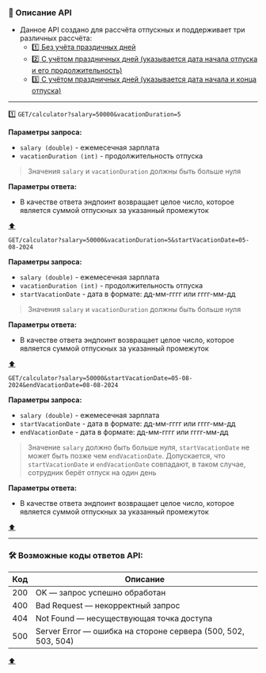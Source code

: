 ### <a name="api">📝 Описание API</a>
- Данное API создано для рассчёта отпускных и поддерживает три различных рассчёта:
  - [1️⃣ Без учёта праздичных дней](#first-endpoint) 
  - [2️⃣ С учётом праздничных дней (указывается дата начала отпуска и его продолжительность)](#second-endpoint)
  - [3️⃣ С учётом праздничных дней (указывается дата начала и конца отпуска)](#third-endpoint)

---

1️⃣ <a name="first-endpoint">`GET/calculator?salary=50000&vacationDuration=5`

**Параметры запроса:**
- `salary (double)` - ежемесечная зарплата
- `vacationDuration (int)` - продолжительность отпуска 
> Значения `salary` и `vacationDuration` должны быть больше нуля

**Параметры ответа:**
- В качестве ответа эндпоинт возвращает целое число, которое является суммой отпускных за указанный промежуток

<a href="#endpoints">⬆️</a>

<a name="second-endpoint">`GET/calculator?salary=50000&vacationDuration=5&startVacationDate=05-08-2024`

**Параметры запроса:**
- `salary (double)` - ежемесечная зарплата
- `vacationDuration (int)` - продолжительность отпуска 
- `startVacationDate` - дата в формате: дд-мм-гггг или гггг-мм-дд
> Значения `salary` и `vacationDuration` должны быть больше нуля

**Параметры ответа:**
- В качестве ответа эндпоинт возвращает целое число, которое является суммой отпускных за указанный промежуток

<a href="#endpoints">⬆️</a>

<a name="third-endpoint">`GET/calculator?salary=50000&startVacationDate=05-08-2024&endVacationDate=08-08-2024`

**Параметры запроса:**
- `salary (double)` - ежемесечная зарплата
- `startVacationDate` - дата в формате: дд-мм-гггг или гггг-мм-дд
- `endVacationDate` - дата в формате: дд-мм-гггг или гггг-мм-дд
> Значение `salary` должно быть больше нуля, `startVacationDate` не может быть позже чем `endVacationDate`. Допускается, что `startVacationDate` и `endVacationDate` совпадают, в таком случае, сотрудник берёт отпуск на один день

**Параметры ответа:**
- В качестве ответа эндпоинт возвращает целое число, которое является суммой отпускных за указанный промежуток

<a href="#endpoints">⬆️</a>

---

### <a name="api-codes"> 🛠️ Возможные коды ответов API:</a>
| Код | Описание                                                        |
|-----|-----------------------------------------------------------------|
| 200 | OK — запрос успешно обработан                                   |
| 400 | Bad Request — некорректный запрос                               |
| 404 | Not Found — несуществующая точка доступа                        |
| 500 | Server Error — ошибка на стороне сервера (500, 502, 503, 504)   |

<a href="#endpoints">⬆️</a>
